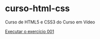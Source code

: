 # curso-html-css
 Curso de HTML5 e CSS3 do Curso em Vídeo

 <a href="https://romariodarocha.github.io/curso-html-css/exercicios/ex001">Executar o exercício 001</a>
